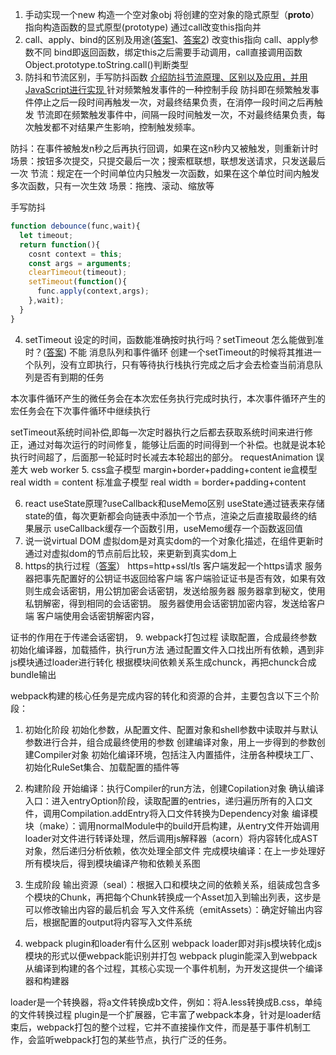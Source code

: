 1. 手动实现一个new
构造一个空对象obj
将创建的空对象的隐式原型（__proto__）指向构造函数的显式原型(prototype)
通过call改变this指向并
2. call、apply、bind的区别及用途([答案1](https://juejin.cn/post/6844903496253177863#heading-7)、[答案2](https://juejin.cn/post/6844903906279964686))
[](https://developer.mozilla.org/zh-CN/docs/Web/JavaScript/Reference/Global_Objects/Function/bind)
改变this指向
call、apply参数不同
bind即返回函数，绑定this之后需要手动调用，call直接调用函数
Object.prototype.toString.call()判断类型
3. 防抖和节流区别，手写防抖函数
[介绍防抖节流原理、区别以及应用，并用JavaScript进行实现 ](https://github.com/lgwebdream/FE-Interview/issues/15)
针对频繁触发事件的一种控制手段
防抖即在频繁触发事件停止之后一段时间再触发一次，对最终结果负责，在消停一段时间之后再触发
节流即在频繁触发事件中，间隔一段时间触发一次，不对最终结果负责，每次触发都不对结果产生影响，控制触发频率。


防抖：在事件被触发n秒之后再执行回调，如果在这n秒内又被触发，则重新计时
场景：按钮多次提交，只提交最后一次；搜索框联想，联想发送请求，只发送最后一次
节流：规定在一个时间单位内只触发一次函数，如果在这个单位时间内触发多次函数，只有一次生效
场景：拖拽、滚动、缩放等

手写防抖
```js
function debounce(func,wait){
  let timeout;
  return function(){
    cosnt context = this;
    const args = arguments;
    clearTimeout(timeout);
    setTimeout(function(){
      func.apply(context,args);
    },wait);
  }
}

```
4. setTimeout 设定的时间，函数能准确按时执行吗？setTimeout 怎么能做到准时？([答案](https://www.cnblogs.com/taohuaya/p/14754652.html))
不能
消息队列和事件循环
创建一个setTimeout的时候将其推进一个队列，没有立即执行，只有等待执行栈执行完成之后才会去检查当前消息队列是否有到期的任务

本次事件循环产生的微任务会在本次宏任务执行完成时执行，本次事件循环产生的宏任务会在下次事件循环中继续执行

setTimeout系统时间补偿,即每一次定时器执行之后都去获取系统时间来进行修正，通过对每次运行的时间修复，能够让后面的时间得到一个补偿。也就是说本轮执行时间超了，后面那一轮延时时长减去本轮超出的部分。
requestAnimation 误差大
web worker
5. css盒子模型
margin+border+padding+content
ie盒模型 real width = content
标准盒子模型 real width = border+padding+content

6. react useState原理?useCallback和useMemo区别
useState通过链表来存储state的值，每次更新都会向链表中添加一个节点，渲染之后直接取最终的结果展示
useCallback缓存一个函数引用，useMemo缓存一个函数返回值
7. 说一说virtual DOM
虚拟dom是对真实dom的一个对象化描述，在组件更新时通过对虚拟dom的节点前后比较，来更新到真实dom上
8. https的执行过程（[答案](https://www.cnblogs.com/xiaolincoding/p/14274353.html)）
https=http+ssl/tls
客户端发起一个https请求
服务器把事先配置好的公钥证书返回给客户端
客户端验证证书是否有效，如果有效则生成会话密钥，用公钥加密会话密钥，发送给服务器
服务器拿到秘文，使用私钥解密，得到相同的会话密钥。
服务器使用会话密钥加密内容，发送给客户端
客户端使用会话密钥解密内容，

证书的作用在于传递会话密钥，
9. webpack打包过程
读取配置，合成最终参数
初始化编译器，加载插件，执行run方法
通过配置文件入口找出所有依赖，遇到非js模块通过loader进行转化
根据模块间依赖关系生成chunck，再把chunck合成bundle输出

webpack构建的核心任务是完成内容的转化和资源的合并，主要包含以下三个阶段：
1. 初始化阶段
  初始化参数，从配置文件、配置对象和shell参数中读取并与默认参数进行合并，组合成最终使用的参数
  创建编译对象，用上一步得到的参数创建Compiler对象
  初始化编译环境，包括注入内置插件，注册各种模块工厂、初始化RuleSet集合、加载配置的插件等
2. 构建阶段
  开始编译：执行Compiler的run方法，创建Copilation对象
  确认编译入口：进入entryOption阶段，读取配置的entries，递归遍历所有的入口文件，调用Compilation.addEntry将入口文件转换为Dependency对象
  编译模块（make）：调用normalModule中的build开启构建，从entry文件开始调用loader对文件进行转译处理，然后调用js解释器（acorn）将内容转化成AST对象，然后递归分析依赖，依次处理全部文件
  完成模块编译：在上一步处理好所有模块后，得到模块编译产物和依赖关系图
3. 生成阶段
  输出资源（seal）：根据入口和模块之间的依赖关系，组装成包含多个模块的Chunk，再把每个Chunk转换成一个Asset加入到输出列表，这步是可以修改输出内容的最后机会
  写入文件系统（emitAssets）：确定好输出内容后，根据配置的output将内容写入文件系统

10. webpack plugin和loader有什么区别
webpack loader即对非js模块转化成js模块的形式以便webpack能识别并打包
webpack plugin能深入到webpack从编译到构建的各个过程，其核心实现一个事件机制，为开发这提供一个编译器和构建器

loader是一个转换器，将a文件转换成b文件，例如：将A.less转换成B.css，单纯的文件转换过程
plugin是一个扩展器，它丰富了webpack本身，针对是loader结束后，webpack打包的整个过程，它并不直接操作文件，而是基于事件机制工作，会监听webpack打包的某些节点，执行广泛的任务。